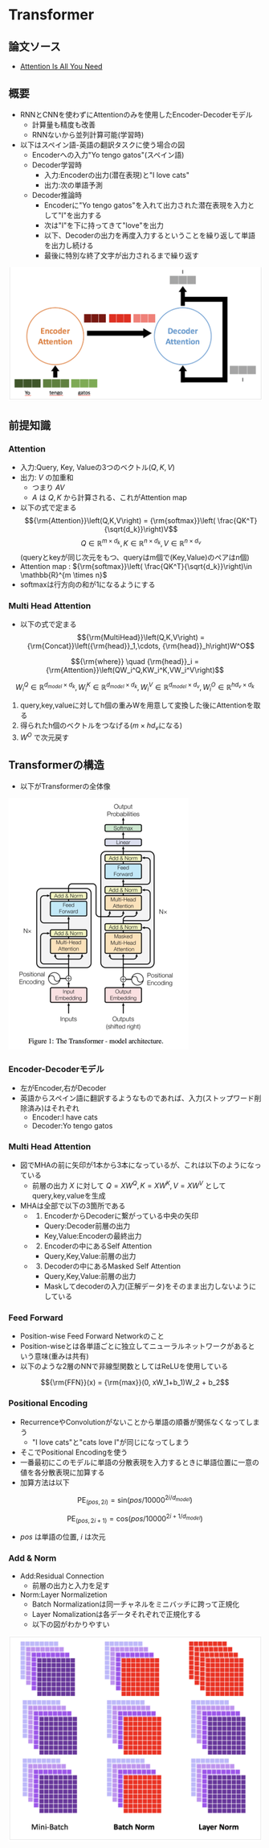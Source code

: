 # Transformer
## 論文ソース
  - [Attention Is All You Need](https://arxiv.org/abs/1706.03762)

## 概要
  - RNNとCNNを使わずにAttentionのみを使用したEncoder-Decoderモデル
    - 計算量も精度も改善
    - RNNないから並列計算可能(学習時) 
  - 以下はスペイン語-英語の翻訳タスクに使う場合の図
    - Encoderへの入力"Yo tengo gatos"(スペイン語)
    - Decoder学習時
      - 入力:Encoderの出力(潜在表現)と"I love cats"
      - 出力:次の単語予測
    - Decoder推論時
      - Encoderに"Yo tengo gatos"を入れて出力された潜在表現を入力として"I"を出力する
      - 次は"I"を下に持ってきて"love"を出力 
      - 以下、Decoderの出力を再度入力するということを繰り返して単語を出力し続ける
      - 最後に特別な終了文字が出力されるまで繰り返す 

![transformer_1](./image/transformer_1.png)


## 前提知識

### Attention
  - 入力:Query, Key, Valueの3つのベクトル($Q,K,V$)
  - 出力: $V$ の加重和
    - つまり $AV$ 
    - $A$ は $Q,K$ から計算される、これがAttention map
  - 以下の式で定まる
$${\rm{Attention}}\left(Q,K,V\right) = {\rm{softmax}}\left( \frac{QK^T}{\sqrt{d_k}}\right)V$$ 
$$Q \in \mathbb{R}^{m\times d_k}, K \in \mathbb{R}^{ n \times d_k}, V \in \mathbb{R} ^ {n \times d_v}$$
(queryとkeyが同じ次元をもつ、queryはm個で(Key,Value)のペアはn個)
  - Attention map : ${\rm{softmax}}\left( \frac{QK^T}{\sqrt{d_k}}\right)\in \mathbb{R}^{m \times n}$
  - softmaxは行方向の和が1になるようにする
### Multi Head Attention
  - 以下の式で定まる
$${\rm{MultiHead}}\left(Q,K,V\right) = {\rm{Concat}}\left({\rm{head}}_1,\cdots, {\rm{head}}_h\right)W^O$$

$${\rm{where}} \quad {\rm{head}}_i = {\rm{Attention}}\left(QW_i^Q,KW_i^K,VW_i^V\right)$$

$$W_i^Q \in \mathbb{R}^{d_{model}\times d_k},W_i^K \in \mathbb{R}^{d_{model}\times d_k},W_i^V \in \mathbb{R}^{d_{model}\times d_v},W_i^O \in \mathbb{R}^{hd_v\times d_k}$$

  1.  query,key,valueに対してh個の重みWを用意して変換した後にAttentionを取る
  2. 得られたh個のベクトルをつなげる($m\times hd_v$になる)
  3. $W^O$ で次元戻す


## Transformerの構造
  - 以下がTransformerの全体像

![transformer_2](./image/transformer_2.png)

### Encoder-Decoderモデル
  - 左がEncoder,右がDecoder
  - 英語からスペイン語に翻訳するようなものであれば、入力(ストップワード削除済み)はそれぞれ
    - Encoder:I have cats
    - Decoder:Yo tengo gatos
### Multi Head Attention
  - 図でMHAの前に矢印が1本から3本になっているが、これは以下のようになっている
    - 前層の出力 $X$ に対して $Q=XW^Q,K=XW^K,V=XW^V$ としてquery,key,valueを生成 
  - MHAは全部で以下の3箇所である
    - 1. EncoderからDecoderに繋がっている中央の矢印
      - Query:Decoder前層の出力
      - Key,Value:Encoderの最終出力
    - 2. Encoderの中にあるSelf Attention
      - Query,Key,Value:前層の出力 
    - 3. Decoderの中にあるMasked Self Attention
      - Query,Key,Value:前層の出力 
      - Maskしてdecoderの入力(正解データ)をそのまま出力しないようにしている

### Feed Forward
  - Position-wise Feed Forward Networkのこと
  - Position-wiseとは各単語ごとに独立してニューラルネットワークがあるという意味(重みは共有)
  - 以下のような2層のNNで非線型関数としてはReLUを使用している

$${\rm{FFN}}(x) = {\rm{max}}(0, xW_1+b_1)W_2 + b_2$$

### Positional Encoding
  - RecurrenceやConvolutionがないことから単語の順番が関係なくなってしまう
    - "I love cats"と"cats love I"が同じになってしまう
  - そこでPositional Encodingを使う
  - 一番最初にこのモデルに単語の分散表現を入力するときに単語位置に一意の値を各分散表現に加算する
  - 加算方法は以下

$${\textrm{PE}}_{\left(pos,2i\right)} = {\textrm{sin}}\left(pos/10000^{2i/{d_{model}}}\right)$$

$${\textrm{PE}}_{\left(pos,2i+1\right)} = {\textrm{cos}}\left(pos/10000^{2i+1/{d_{model}}}\right)$$

  - $pos$ は単語の位置, $i$ は次元
### Add & Norm
  - Add:Residual Connection
    - 前層の出力と入力を足す
  - Norm:Layer Normalizetion 
    - Batch Normalizationは同一チャネルをミニバッチに跨って正規化
    - Layer Nomalizationは各データそれぞれで正規化する
    - 以下の図がわかりやすい

![transformer_3](./image/transformer_3.png)
